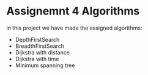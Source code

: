 
<h1>Assignemnt 4 Algorithms</h1>

<p>in this project we have made the assigned algorithms:</p>
<ul>
  <li>DepthFirstSearch</li>
  <li>BreadthFirstSearch</li>
  <li>Dijkstra with distance</li>
  <li>Dijkstra with time</li>
  <li>Minimum spanning tree</li>
</ul>
